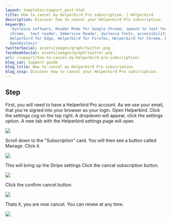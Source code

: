 ```yaml
---
layout: templates/support_post.html
title: How to cancel my Helperbird Pro subscription. | Helperbird
description: Discover how to cancel your Helperbird Pro subscription.
keywords:
  'Dyslexia software, Reader Mode for Google Chrome, speech to text for chrome, Text to speech for
  chrome,  text reader, Immersive Reader, dyslexia fonts, accessibility software, dyslexia software,
  Helperbird for Edge, Helperbird for Firefox, Helperbird for Chrome, Opendyslexic for Chrome,
  OpenDyslexic'
twitterSocial: assets/images/graph/twitter.png
facebookSocial: assets/images/graph/twitter.png
url: /support/how-to-cancel-my-helperbird-pro-subscription/
blog_cat: Support guide
blog_title: How to cancel my Helperbird Pro subscription
blog_snip: Discover how to cancel your Helperbird Pro subscription.
---
```


## Step

First, you will need to have a Helperbird Pro account. As we use your email, that you\`re signed
into your browser as your login. Open Helperbird. Click the settings cog on the top right. A
dropdown will appear, click the settings option. A new tab with the Helperbird settings page will
open.

![](/assets/images/guide/cancel/open-settings-cog-click-settings.png)

Scroll down to the "Subscription" card. You will then see a button called Manage. Click it.

![](/assets/images/guide/cancel/click-manage.png)

This will bring up the Stripe settings Click the cancel subscription button.

![](/assets/images/guide/cancel/click-cancel.png)

Click the confirm cancel button.

![](/assets/images/guide/cancel/confirm-with-cancel-button.png)

Thats it, you are now cancel. You can renew at any time.

![](/assets/images/guide/cancel/you-are-now-cancel.png)
